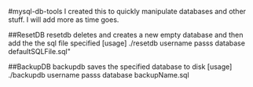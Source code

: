 #mysql-db-tools
I created this to quickly manipulate databases and other stuff.
I will add more as time goes.

##ResetDB
resetdb deletes and creates a new empty database and then add the the sql file specified
[usage] ./resetdb username passs database defaultSQLFile.sql"

##BackupDB
backupdb saves the specified database to disk
[usage] ./backupdb username passs database  backupName.sql



